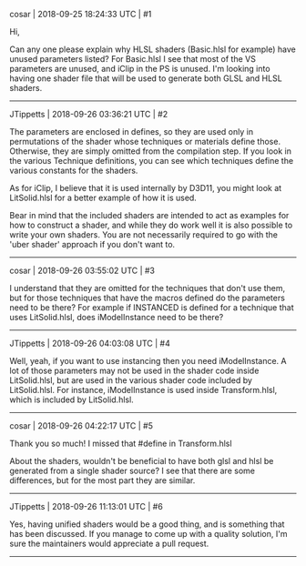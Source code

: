 cosar | 2018-09-25 18:24:33 UTC | #1

Hi,

Can any one please explain why HLSL shaders (Basic.hlsl for example) have unused parameters listed?
For Basic.hlsl I see that most of the VS parameters are unused, and iClip in the PS is unused.
I'm looking into having one shader file that will be used to generate both GLSL and HLSL shaders.

-------------------------

JTippetts | 2018-09-26 03:36:21 UTC | #2

The parameters are enclosed in defines, so they are used only in permutations of the shader whose techniques or materials define those. Otherwise, they are simply omitted from the compilation step. If you look in the various Technique definitions, you can see which techniques define the various constants for the shaders.

As for iClip, I believe that it is used internally by D3D11, you might look at LitSolid.hlsl for a better example of how it is used.

Bear in mind that the included shaders are intended to act as examples for how to construct a shader, and while they do work well it is also possible to write your own shaders. You are not necessarily required to go with the 'uber shader' approach if you don't want to.

-------------------------

cosar | 2018-09-26 03:55:02 UTC | #3

I understand that they are omitted for the techniques that don't use them, but for those techniques that have the macros defined do the parameters need to be there? For example if INSTANCED is defined for a technique that uses LitSolid.hlsl, does iModelInstance need to be there?

-------------------------

JTippetts | 2018-09-26 04:03:08 UTC | #4

Well, yeah, if you want to use instancing then you need iModelInstance. A lot of those parameters may not be used in the shader code inside LitSolid.hlsl, but are used in the various shader code included by LitSolid.hlsl. For instance, iModelInstance is used inside Transform.hlsl, which is included by LitSolid.hlsl.

-------------------------

cosar | 2018-09-26 04:22:17 UTC | #5

Thank you so much!
I missed that #define in Transform.hlsl

About the shaders, wouldn't be beneficial to have both glsl and hlsl be generated from a single shader source? I see that there are some differences, but for the most part they are similar.

-------------------------

JTippetts | 2018-09-26 11:13:01 UTC | #6

Yes, having unified shaders would be a good thing, and is something that has been discussed. If you manage to come up with a quality solution, I'm sure the maintainers would appreciate a pull request.

-------------------------

